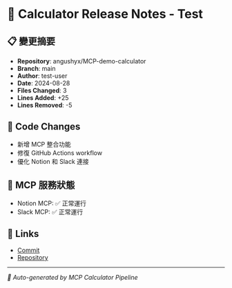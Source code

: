 # 🧮 Calculator Release Notes - Test

## 📋 變更摘要
- **Repository**: angushyx/MCP-demo-calculator
- **Branch**: main  
- **Author**: test-user
- **Date**: 2024-08-28
- **Files Changed**: 3
- **Lines Added**: +25
- **Lines Removed**: -5

## 🔄 Code Changes
- 新增 MCP 整合功能
- 修復 GitHub Actions workflow
- 優化 Notion 和 Slack 連接

## 🤖 MCP 服務狀態
- Notion MCP: ✅ 正常運行
- Slack MCP: ✅ 正常運行

## 🔗 Links
- [Commit](https://github.com/angushyx/MCP-demo-calculator/commit/test)
- [Repository](https://github.com/angushyx/MCP-demo-calculator)

---
*🤖 Auto-generated by MCP Calculator Pipeline*
